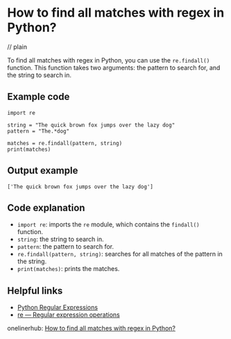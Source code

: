 # How to find all matches with regex in Python?
// plain

To find all matches with regex in Python, you can use the `re.findall()` function. This function takes two arguments: the pattern to search for, and the string to search in.

## Example code

```
import re

string = "The quick brown fox jumps over the lazy dog"
pattern = "The.*dog"

matches = re.findall(pattern, string)
print(matches)
```

## Output example

```
['The quick brown fox jumps over the lazy dog']
```

## Code explanation

- `import re`: imports the `re` module, which contains the `findall()` function.
- `string`: the string to search in.
- `pattern`: the pattern to search for.
- `re.findall(pattern, string)`: searches for all matches of the pattern in the string.
- `print(matches)`: prints the matches.

## Helpful links
- [Python Regular Expressions](https://docs.python.org/3/library/re.html)
- [re — Regular expression operations](https://docs.python.org/3/library/re.html#module-re)

onelinerhub: [How to find all matches with regex in Python?](https://onelinerhub.com/python-regex/how-to-find-all-matches-with-regex-in-python)